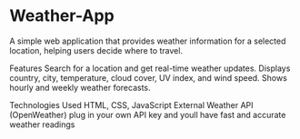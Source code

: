 # Weather-App
A simple web application that provides weather information for a selected location, helping users decide where to travel.

Features
Search for a location and get real-time weather updates.
Displays country, city, temperature, cloud cover, UV index, and wind speed.
Shows hourly and weekly weather forecasts.

Technologies Used
HTML, CSS, JavaScript
External Weather API (OpenWeather) plug in your own API key and youll have fast and accurate weather readings
